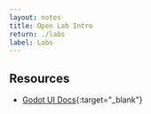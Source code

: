 ```yaml
---
layout: notes
title: Open Lab Intro
return: ./labs
label: Labs
---
```


## Resources
- [Godot UI Docs](https://docs.godotengine.org/en/stable/getting_started/step_by_step/ui_introduction_to_the_ui_system.html){:target="_blank"}